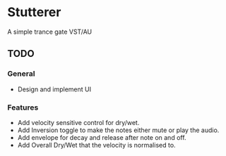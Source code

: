 # Stutterer
A simple trance gate VST/AU


## TODO

### General

* Design and implement UI

### Features

* Add velocity sensitive control for dry/wet.
* Add Inversion toggle to make the notes either mute or play the audio.
* Add envelope for decay and release after note on and off.
* Add Overall Dry/Wet that the velocity is normalised to.
